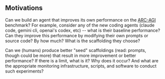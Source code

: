 ## Motivations

Can we build an agent that improves its own performance on the [ARC-AGI](https://arcprize.org/arc-agi/2/) benchmark? For example, consider any of the new coding agents (claude code, gemini cli, openai's codex, etc) -- what is their baseline performance? Can they improve this performance by modifying their own prompts or source code? By how much? What is the scaffolding they choose? 

Can we (humans) produce better "seed" scaffoldings (read: prompts, though could be more) that result in more improvement or better performance? If there is a limit, what is it? Why does it occur? And what are the appropriate monitoring infrastructure, scripts, and software to conduct such experiments?
